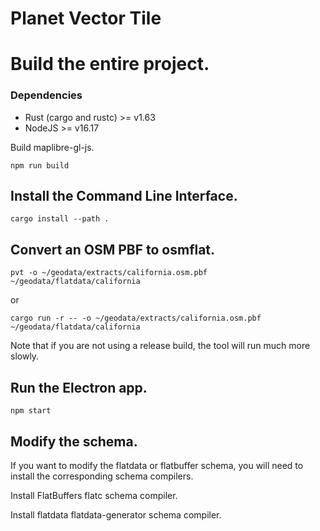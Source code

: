 # Planet Vector Tile

# Build the entire project.

### Dependencies

-   Rust (cargo and rustc) >= v1.63
-   NodeJS >= v16.17

Build maplibre-gl-js.

```
npm run build
```

## Install the Command Line Interface.

```
cargo install --path .
```

## Convert an OSM PBF to osmflat.

```
pvt -o ~/geodata/extracts/california.osm.pbf ~/geodata/flatdata/california
```

or

```
cargo run -r -- -o ~/geodata/extracts/california.osm.pbf ~/geodata/flatdata/california
```

Note that if you are not using a release build, the tool will run much more slowly.


## Run the Electron app.

```
npm start
```

## Modify the schema.

If you want to modify the flatdata or flatbuffer schema, you will need to install the corresponding schema compilers.

Install FlatBuffers flatc schema compiler.

Install flatdata flatdata-generator schema compiler.